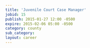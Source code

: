 ```yaml
---
title: 'Juvenile Court Case Manager'
jobid: 15
publish: 2015-01-27 12:00 -0500
expire: 2015-02-06 05:00 -0500
category: county
sub_category: 
layout: career
---
```

